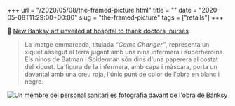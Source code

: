 +++
url = "/2020/05/08/the-framed-picture.html"
title = ""
date = "2020-05-08T11:29:00+00:00"
slug = "the-framed-picture"
tags = ["retalls"]
+++

📎 [New Banksy art unveiled at hospital to thank doctors, nurses](https://apnews.com/dfc62104cbd643cee9bec5a06dfd2518)

> La imatge emmarcada, titulada *“Game Changer”*, representa un xiquet assegut al terra jugant amb una nina infermera i superheroïna. Els ninos de Batman i Spiderman són dins d'una paperera al costat del xiquet. La figura de la infermera, amb capa i màscara, porta un davantal amb una creu roja, l'únic punt de color de l'obra en blanc i negre.

<a class="image" href="https://apnews.com/dfc62104cbd643cee9bec5a06dfd2518"><img alt="Un membre del personal sanitari es fotografia davant de l'obra de Banksy" src="https://storage.googleapis.com/afs-prod/media/632d55c60598432f8b15702838c3c7ad/800.jpeg"></a>
